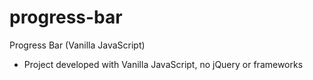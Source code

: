 # progress-bar
Progress Bar (Vanilla JavaScript)

- Project developed with Vanilla JavaScript, no jQuery or frameworks
